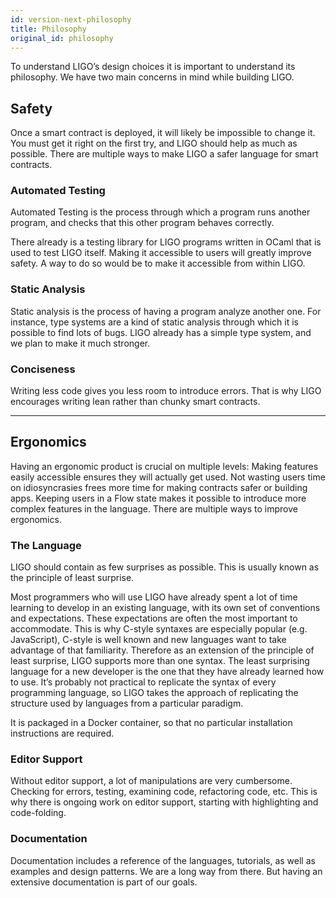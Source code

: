```yaml
---
id: version-next-philosophy
title: Philosophy
original_id: philosophy
---
```


To understand LIGO’s design choices it is important to understand its
philosophy. We have two main concerns in mind while building LIGO.

## Safety

Once a smart contract is deployed, it will likely be impossible to
change it. You must get it right on the first try, and LIGO should
help as much as possible. There are multiple ways to make LIGO a safer
language for smart contracts.

### Automated Testing

Automated Testing is the process through which a program runs another
program, and checks that this other program behaves correctly.

There already is a testing library for LIGO programs written in OCaml
that is used to test LIGO itself. Making it accessible to users will
greatly improve safety. A way to do so would be to make it accessible
from within LIGO.

### Static Analysis

Static analysis is the process of having a program analyze another
one.  For instance, type systems are a kind of static analysis through
which it is possible to find lots of bugs. LIGO already has a simple
type system, and we plan to make it much stronger.

### Conciseness

Writing less code gives you less room to introduce errors. That is why
LIGO encourages writing lean rather than chunky smart contracts.

---

## Ergonomics

Having an ergonomic product is crucial on multiple levels: Making
features easily accessible ensures they will actually get used.  Not
wasting users time on idiosyncrasies frees more time for making
contracts safer or building apps.  Keeping users in a Flow state makes
it possible to introduce more complex features in the language.  There
are multiple ways to improve ergonomics.

### The Language

LIGO should contain as few surprises as possible. This is usually
known as the principle of least surprise.

Most programmers who will use LIGO have already spent a lot of time
learning to develop in an existing language, with its own set of
conventions and expectations. These expectations are often the most
important to accommodate. This is why C-style syntaxes are especially
popular (e.g. JavaScript), C-style is well known and new languages
want to take advantage of that familiarity. Therefore as an extension
of the principle of least surprise, LIGO supports more than one
syntax. The least surprising language for a new developer is the one
that they have already learned how to use. It’s probably not practical
to replicate the syntax of every programming language, so LIGO takes
the approach of replicating the structure used by languages from a
particular paradigm.

It is packaged in a Docker container, so that no particular
installation instructions are required.

### Editor Support

Without editor support, a lot of manipulations are very
cumbersome. Checking for errors, testing, examining code, refactoring
code, etc. This is why there is ongoing work on editor support,
starting with highlighting and code-folding.

### Documentation

Documentation includes a reference of the languages, tutorials, as
well as examples and design patterns.  We are a long way from
there. But having an extensive documentation is part of our goals.
